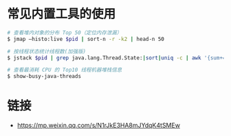 # 常见内置工具的使用

```sh
# 查看堆内对象的分布 Top 50（定位内存泄漏）
$ jmap –histo:live $pid | sort-n -r -k2 | head-n 50

# 按线程状态统计线程数(加强版)
$ jstack $pid | grep java.lang.Thread.State:|sort|uniq -c | awk '{sum+=$1; split($0,a,":");gsub(/^[ \t]+|[ \t]+$/, "", a[2]);printf "%s: %s\n", a[2], $1}; END {printf "TOTAL: %s",sum}';

# 查看最消耗 CPU 的 Top10 线程机器堆栈信息
$ show-busy-java-threads
```

# 链接

- https://mp.weixin.qq.com/s/N1rJkE3HA8mJYdqK4tSMEw
